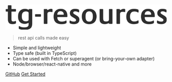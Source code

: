 ![logo](logo.svg)

> rest api calls made easy

- Simple and lightweight
- Type safe (built in TypeScript)
- Can be used with Fetch or superagent (or bring-your-own adapter)
- Node/browser/react-native and more

[GitHub](https://github.com/thorgate/tg-resources/)
[Get Started](./General.md)
